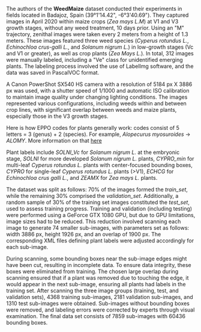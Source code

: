 The authors of the **WeedMaize** dataset conducted their experiments in fields located in Badajoz, Spain (39°1'14.42", -6°3'40.69"). They captured images in April 2020 within maize crops (<i>Zea mays L.M</i>) at V1 and V3 growth stages, without any weed treatment, 10 days prior. Using an "M" trajectory, zenithal images were taken every 2 meters from a height of 1.3 meters. These images featured three weed species (<i>Cyperus rotundus L.</i>, <i>Echinochloa crus-galli L.</i>, and <i>Solanum nigrum L.</i>) in low-growth stages (Vc and V1 or greater), as well as crop plants (<i>Zea Mays L.</i>). In total, 312 images were manually labeled, including a "Ve" class for unidentified emerging plants. The labeling process involved the use of LabelImg software, and the data was saved in PascalVOC format. 

A Canon PowerShot SX540 HS camera with a resolution of 5184 px X 3886 px was used, with a shutter speed of 1/1000 and automatic ISO calibration to maintain image quality under changing lighting conditions. The images represented various configurations, including weeds within and between crop lines, with significant overlap between weeds and maize plants, especially those in the V3 growth stages.

Here is how EPPO codes for plants generally work: codes consist of 5 letters = 3 (genus) + 2 (species). For example, <i>Alopecurus myosuroides</i> -> *ALOMY*. More information on that [here](https://www.efsa.europa.eu/sites/default/files/event//130401/130401-poster09.pdf)

Plant labels include *SOLNI_Vc* for <i>Solanum nigrum L.</i> at the embryonic stage, *SOLNI* for more developed <i>Solanum nigrum L.</i> plants, *CYPRO_min* for multi-leaf <i>Cyperus rotundus L.</i> plants with center-focused bounding boxes, *CYPRO* for single-leaf <i>Cyperus rotundus L.</i> plants (>V1), *ECHCG* for <i>Echinochloa crus galli L.</i>, and *ZEAMX* for <i>Zea mays L.</i> plants.

The dataset was split as follows: 70% of the images formed the *train_set*, while the remaining 30% comprised the *validation_set*. Additionally, a random sample of 30% of the training set images constituted the *test_set*, used to assess training progress. Training and validation (including testing) were performed using a GeForce GTX 1080 GPU, but due to GPU limitations, image sizes had to be reduced. This reduction involved scanning each image to generate 74 smaller sub-images, with parameters set as follows: width 3886 px, height 1926 px, and an overlap of 1900 px. The corresponding XML files defining plant labels were adjusted accordingly for each sub-image.

During scanning, some bounding boxes near the sub-image edges might have been cut, resulting in incomplete data. To ensure data integrity, these boxes were eliminated from training. The chosen large overlap during scanning ensured that if a plant was removed due to touching the edge, it would appear in the next sub-image, ensuring all plants had labels in the training set. After scanning the three image groups (training, test, and validation sets), 4368 training sub-images, 2181 validation sub-images, and 1310 test sub-images were obtained. Sub-images without bounding boxes were removed, and labeling errors were corrected by experts through visual examination. The final data set consists of 7859 sub-images with 60436 bounding boxes.
